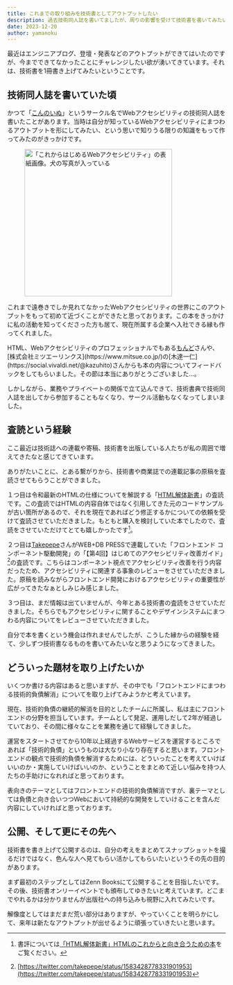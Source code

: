 ```yaml
---
title: これまでの取り組みを技術書としてアウトプットしたい
description: 過去技術同人誌を書いてましたが、周りの影響を受けて技術書を書いてみたいと思うようになってきました
date: 2023-12-20
author: yamanoku
---
```


最近はエンジニアブログ、登壇・発表などのアウトプットができてはいたのですが、今までできてなかったことにチャレンジしたい欲が湧いてきています。それは、技術書を1冊書き上げてみたいということです。

## 技術同人誌を書いていた頃

かつて「[こんのいぬ](https://scrapbox.io/konnoinu/)」というサークル名でWebアクセシビリティの技術同人誌を書いたことがあります。当時は自分が知っているWebアクセシビリティにまつわるアウトプットを形にしてみたい、という思いで知りうる限りの知識をもって作ってみたのがきっかけです。

<figure>
  <img src="https://i.gyazo.com/bf7b22b3e820bbb41c7f6336a0cc26ca.jpg" alt="「これからはじめるWebアクセシビリティ」の表紙画像。犬の写真が入っている" width="340" loading="lazy">
</figure>

これまで遠巻きでしか見れてなかったWebアクセシビリティの世界にこのアウトプットをもって初めて近づくことができたと思っております。この本をきっかけに私の活動を知ってくださった方も居て、現在所属する企業へ入社できる縁も作ってくれました。

HTML、Webアクセシビリティのプロフェッショナルでもある[もんど](https://twitter.com/momdo_)さんや、[株式会社ミツエーリンクス](https://www.mitsue.co.jp/)の[木達一仁](https://social.vivaldi.net/@kazuhito)さんからも本の内容についてフィードバックをしてもらいました。その節は本当にありがとうございました…。

しかしながら、業務やプライベートの関係で立て込んできて、技術書典で技術同人誌を出してから参加することもなくなり、サークル活動もなくなってしまいました。

## 査読という経験

ここ最近は技術誌への連載や寄稿、技術書を出版している人たちが私の周囲で増えてきたなと感じてきています。

ありがたいことに、とある繋がりから、技術書や商業誌での連載記事の原稿を査読させてもらうことができました。

１つ目は令和最新のHTMLの仕様についてを解説する「[HTML解体新書](https://www.borndigital.co.jp/book/25999/)」の査読です。この査読ではHTMLの内容自体ではなく引用してきた元のコードサンプルが古い箇所があるので、それを現在であればどう修正するかについての依頼を受けて査読させていただきました。もともと購入を検討していた本でしたので、査読をさせていただけてとても嬉しかったです[^1]。

[^1]: 書評については[「HTML解体新書」HTMLのこれからと向き合うための本](https://archives.yamanoku.net/review-html-anatomische-tabell-book)をご覧ください。

２つ目は[Takepepe](https://twitter.com/takepepe)さんがWEB+DB PRESSで連載していた「フロントエンド コンポーネント駆動開発」の「【第4回】はじめてのアクセシビリティ改善ガイド」[^2]の査読です。こちらはコンポーネント視点でアクセシビリティ改善を行う内容だったため、アクセシビリティに関連する事象のレビューをさせていただきました。原稿を読みながらフロントエンド開発におけるアクセシビリティの重要性が広がってきたなぁとしみじみ感じました。

[^2]: [https://twitter.com/takepepe/status/1583428778331901953](https://twitter.com/takepepe/status/1583428778331901953)

３つ目は、まだ情報は出ていませんが、今年とある技術書の査読をさせていただきました。そちらでもアクセシビリティに関することやデザインシステムにまつわる内容についてをレビューさせていただきました。

自分で本を書くという機会は作れませんでしたが、こうした縁からの経験を経て、少しずつ技術書なるものを書いてみたいなと思うようになってきました。

## どういった題材を取り上げたいか

いくつか書ける内容はあると思いますが、その中でも「フロントエンドにまつわる技術的負債解消」についてを取り上げてみようかと考えています。

現在、技術的負債の継続的解消を目的としたチームに所属し、私は主にフロントエンドの分野を担当しています。チームとして発足、運用しだして2年が経過していており、その間に様々なことを業務を通じて経験してきました。

運営をスタートさせてから10年以上経過するWebサービスを運営するところであれば「技術的負債」というものは大なり小なり存在すると思います。フロントエンドの観点で技術的負債を解消するためには、どういったことを考えていけばいいのか・実施していけばいいのか、ということをまとめて近しい悩みを持つ人たちの手助けになれればと思っております。

表向きのテーマとしてはフロントエンドの技術的負債解消ですが、裏テーマとしては負債と向き合いつつWebにおいて持続的な開発をしていけることを含んだ内容にしていければと思っております。

## 公開、そして更にその先へ

技術書を書き上げて公開するのは、自分の考えをまとめてスナップショットを撮るだけではなく、色んな人へ見てもらい活かしてもらいたいというその先の目的があります。

まず最初のステップとしてはZenn Booksにて公開することを目指したいです。その後、技術書オンリーイベントでも頒布してゆきたいと考えています。どこまでやれるかは分かりませんが出版社への持ち込みも視野に入れてみたいです。

解像度としてはまだまだ荒い部分はありますが、やっていくことを明らかにして、来年は新たなアウトプットが出せるように頑張っていきたいと思います。
